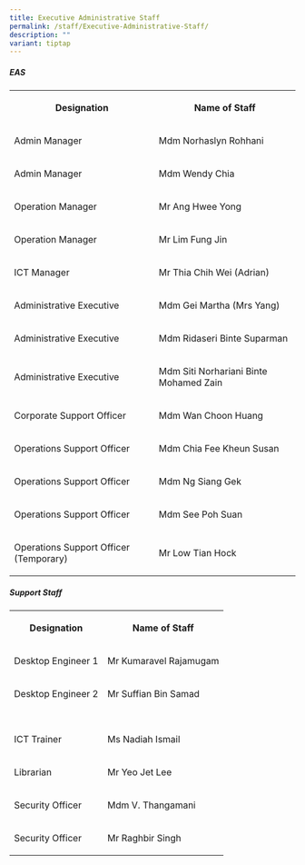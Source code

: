 ```yaml
---
title: Executive Administrative Staff
permalink: /staff/Executive-Administrative-Staff/
description: ""
variant: tiptap
---
```

<h5><strong>EAS</strong></h5><table><tbody><tr><th rowspan="1" colspan="1"><p>Designation</p></th><th rowspan="1" colspan="1"><p>Name of Staff</p></th></tr><tr><td rowspan="1" colspan="1"><p>Admin Manager<br></p></td><td rowspan="1" colspan="1"><p>Mdm Norhaslyn Rohhani<br></p></td></tr><tr><td rowspan="1" colspan="1"><p>Admin Manager<br></p></td><td rowspan="1" colspan="1"><p>Mdm Wendy Chia<br></p></td></tr><tr><td rowspan="1" colspan="1"><p>Operation Manager</p></td><td rowspan="1" colspan="1"><p>Mr Ang Hwee Yong</p></td></tr><tr><td rowspan="1" colspan="1"><p>Operation Manager</p></td><td rowspan="1" colspan="1"><p>Mr Lim Fung Jin</p></td></tr><tr><td rowspan="1" colspan="1"><p>ICT Manager</p></td><td rowspan="1" colspan="1"><p>Mr Thia Chih Wei (Adrian)</p></td></tr><tr><td rowspan="1" colspan="1"><p>Administrative Executive</p></td><td rowspan="1" colspan="1"><p>Mdm Gei Martha (Mrs Yang)<br></p></td></tr><tr><td rowspan="1" colspan="1"><p>Administrative Executive <br></p></td><td rowspan="1" colspan="1"><p>Mdm Ridaseri Binte Suparman <br></p></td></tr><tr><td rowspan="1" colspan="1"><p>Administrative Executive</p></td><td rowspan="1" colspan="1"><p>Mdm Siti Norhariani Binte Mohamed Zain</p></td></tr><tr><td rowspan="1" colspan="1"><p>Corporate Support Officer<br></p></td><td rowspan="1" colspan="1"><p>Mdm Wan Choon Huang<br></p></td></tr><tr><td rowspan="1" colspan="1"><p>Operations Support Officer</p></td><td rowspan="1" colspan="1"><p>Mdm Chia Fee Kheun Susan</p></td></tr><tr><td rowspan="1" colspan="1"><p>Operations Support Officer</p></td><td rowspan="1" colspan="1"><p>Mdm Ng Siang Gek</p></td></tr><tr><td rowspan="1" colspan="1"><p>Operations Support Officer</p></td><td rowspan="1" colspan="1"><p>Mdm See Poh Suan</p></td></tr><tr><td rowspan="1" colspan="1"><p>Operations Support Officer (Temporary)</p></td><td rowspan="1" colspan="1"><p>Mr Low Tian Hock</p></td></tr></tbody></table><h5><strong>Support Staff</strong></h5><table><tbody><tr><th rowspan="1" colspan="1"><p>Designation</p></th><th rowspan="1" colspan="1"><p>Name of Staff</p></th></tr><tr><td rowspan="1" colspan="1"><p>Desktop Engineer 1<br></p></td><td rowspan="1" colspan="1"><p>Mr Kumaravel Rajamugam</p></td></tr><tr><td rowspan="1" colspan="1"><p>Desktop Engineer 2<br></p></td><td rowspan="1" colspan="1"><p>Mr Suffian Bin Samad</p></td></tr><tr><td rowspan="1" colspan="1"><p></p></td><td rowspan="1" colspan="1"><p></p></td></tr><tr><td rowspan="1" colspan="1"><p>ICT Trainer<br></p></td><td rowspan="1" colspan="1"><p>Ms Nadiah Ismail</p></td></tr><tr><td rowspan="1" colspan="1"><p>Librarian<br></p></td><td rowspan="1" colspan="1"><p>Mr Yeo Jet Lee<br></p></td></tr><tr><td rowspan="1" colspan="1"><p>Security Officer</p></td><td rowspan="1" colspan="1"><p>Mdm V. Thangamani</p></td></tr><tr><td rowspan="1" colspan="1"><p>Security Officer<br></p></td><td rowspan="1" colspan="1"><p>Mr Raghbir Singh</p></td></tr></tbody></table><p></p>